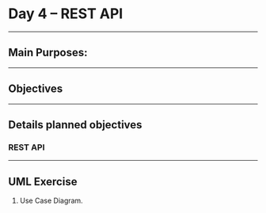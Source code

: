 # Day 4 – REST API

---

## Main Purposes:

---

## Objectives

---

## Details planned objectives

### REST API

---

## UML Exercise
1. Use Case Diagram.